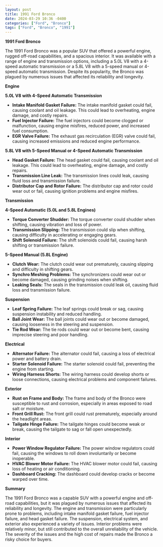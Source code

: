 ```yaml
---
layout: post
title: 1991 Ford Bronco
date: 2024-03-29 10:36 -0400
categories: ["Ford", "Bronco"]
tags: ["Ford", "Bronco", "1991"]
---
```

**1991 Ford Bronco**

The 1991 Ford Bronco was a popular SUV that offered a powerful engine, rugged off-road capabilities, and a spacious interior. It was available with a range of engine and transmission options, including a 5.0L V8 with a 4-speed automatic transmission or a 5.8L V8 with a 5-speed manual or 4-speed automatic transmission. Despite its popularity, the Bronco was plagued by numerous issues that affected its reliability and longevity.

**Engine**

**5.0L V8 with 4-Speed Automatic Transmission**

* **Intake Manifold Gasket Failure:** The intake manifold gasket could fail, causing coolant and oil leakage. This could lead to overheating, engine damage, and costly repairs.
* **Fuel Injector Failure:** The fuel injectors could become clogged or malfunction, causing engine misfires, reduced power, and increased fuel consumption.
* **EGR Valve Failure:** The exhaust gas recirculation (EGR) valve could fail, causing increased emissions and reduced engine performance.

**5.8L V8 with 5-Speed Manual or 4-Speed Automatic Transmission**

* **Head Gasket Failure:** The head gasket could fail, causing coolant and oil leakage. This could lead to overheating, engine damage, and costly repairs.
* **Transmission Line Leak:** The transmission lines could leak, causing fluid loss and transmission failure.
* **Distributor Cap and Rotor Failure:** The distributor cap and rotor could wear out or fail, causing ignition problems and engine misfires.

**Transmission**

**4-Speed Automatic (5.0L and 5.8L Engines)**

* **Torque Converter Shudder:** The torque converter could shudder when shifting, causing vibration and loss of power.
* **Transmission Slipping:** The transmission could slip when shifting, causing difficulty in accelerating or engaging gears.
* **Shift Solenoid Failure:** The shift solenoids could fail, causing harsh shifting or transmission failure.

**5-Speed Manual (5.8L Engine)**

* **Clutch Wear:** The clutch could wear out prematurely, causing slipping and difficulty in shifting gears.
* **Synchro Meshing Problems:** The synchronizers could wear out or become damaged, causing grinding noises when shifting.
* **Leaking Seals:** The seals in the transmission could leak oil, causing fluid loss and transmission failure.

**Suspension**

* **Leaf Spring Failure:** The leaf springs could break or sag, causing suspension instability and reduced handling.
* **Ball Joint Wear:** The ball joints could wear out or become damaged, causing looseness in the steering and suspension.
* **Tie Rod Wear:** The tie rods could wear out or become bent, causing imprecise steering and poor handling.

**Electrical**

* **Alternator Failure:** The alternator could fail, causing a loss of electrical power and battery drain.
* **Starter Solenoid Failure:** The starter solenoid could fail, preventing the engine from starting.
* **Wiring Harness Shorts:** The wiring harness could develop shorts or loose connections, causing electrical problems and component failures.

**Exterior**

* **Rust on Frame and Body:** The frame and body of the Bronco were susceptible to rust and corrosion, especially in areas exposed to road salt or moisture.
* **Front Grill Rust:** The front grill could rust prematurely, especially around the headlight areas.
* **Tailgate Hinge Failure:** The tailgate hinges could become weak or break, causing the tailgate to sag or fall open unexpectedly.

**Interior**

* **Power Window Regulator Failure:** The power window regulators could fail, causing the windows to roll down involuntarily or become inoperable.
* **HVAC Blower Motor Failure:** The HVAC blower motor could fail, causing loss of heating or air conditioning.
* **Dashboard Cracking:** The dashboard could develop cracks or become warped over time.

**Summary**

The 1991 Ford Bronco was a capable SUV with a powerful engine and off-road capabilities, but it was plagued by numerous issues that affected its reliability and longevity. The engine and transmission were particularly prone to problems, including intake manifold gasket failure, fuel injector failure, and head gasket failure. The suspension, electrical system, and exterior also experienced a variety of issues. Interior problems were relatively minor, but still contributed to the overall unreliability of the vehicle. The severity of the issues and the high cost of repairs made the Bronco a risky choice for buyers.
